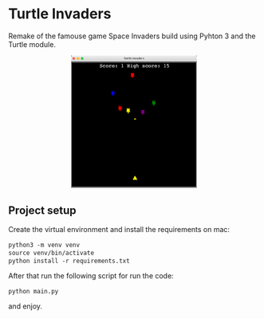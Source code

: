# Turtle Invaders

Remake of the famouse game Space Invaders build using Pyhton 3 and the Turtle module.

<p align="center">
<img src="images/turtle_invaders.png" width="50%" height="50%"  />
 </p>

## Project setup

Create the virtual environment and install the requirements on mac:

```
python3 -m venv venv
source venv/bin/activate
python install -r requirements.txt
```

After that run the following script for run the code:

```
python main.py
```

and enjoy.
